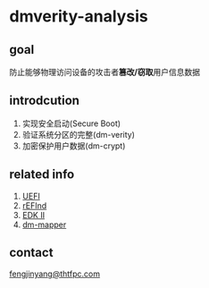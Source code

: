 # dmverity-analysis

## goal
防止能够物理访问设备的攻击者**篡改/窃取**用户信息数据

## introdcution
1. 实现安全启动(Secure Boot)
2. 验证系统分区的完整(dm-verity)
3. 加密保护用户数据(dm-crypt)

## related info
1. [UEFI](http://uefi.org/)
2. [rEFInd](http://www.rodsbooks.com/refind/)
3. [EDK II](https://github.com/tianocore/edk2)
2. [dm-mapper](https://en.wikipedia.org/wiki/Device_mapper)

## contact
fengjinyang@thtfpc.com

